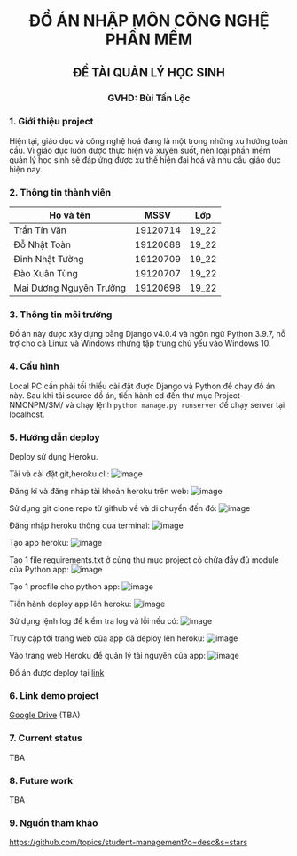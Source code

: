 <h1 align="center">ĐỒ ÁN NHẬP MÔN CÔNG NGHỆ PHẦN MỀM</h1>

<h2 align="center">ĐỀ TÀI QUẢN LÝ HỌC SINH</h2>

<h3 align="center">GVHD: Bùi Tấn Lộc</h3>


### 1. Giới thiệu project 
Hiện tại, giáo dục và công nghệ hoá đang là một trong những xu hướng toàn cầu. Vì giáo dục luôn được thực hiện và xuyên suốt, nên loại phần mềm quản lý học sinh sẽ đáp ứng được xu thế hiện đại hoá và nhu cầu giáo dục hiện nay.

### 2. Thông tin thành viên
| Họ và tên | MSSV | Lớp |
| --- | --- | --- |
| Trần Tín Văn | 19120714 | 19_22 |
| Đỗ Nhật Toàn | 19120688 | 19_22 |
| Đinh Nhật Tường | 19120709 | 19_22 |
| Đào Xuân Tùng | 19120707 | 19_22 |
| Mai Dương Nguyên Trường | 19120698 | 19_22 |

### 3. Thông tin môi trường <!-- Môi trường thực thi (phiên bản hệ điều hành, SDK, Dev Tools, cơ sở dữ liệu, etc.) -->
Đồ án này được xây dựng bằng Django v4.0.4 và ngôn ngữ Python 3.9.7, hỗ trợ cho cả Linux và Windows nhưng tập trung chủ yếu vào Windows 10.

### 4. Cấu hình  <!-- Hướng dẫn cấu hình project chạy local PC. -->
Local PC cần phải tối thiểu cài đặt được Django và Python để chạy đồ án này. Sau khi tải source đồ án, tiến hành cd đến thư mục Project-NMCNPM/SM/ và chạy lệnh `python manage.py runserver` để chạy server tại localhost.

### 5. Hướng dẫn deploy  <!-- Hướng dẫn deploy project lên Heroku, Netlify, etc. (có thể bổ sung cho đến present cuối kỳ) -->
Deploy sử dụng Heroku.

Tải và cài đặt git,heroku cli:
![image](https://user-images.githubusercontent.com/74363485/172088514-84234e5b-78e1-4f38-8bcf-dc63b96e5f09.png)

Đăng kí và đăng nhập tài khoản heroku trên web:
![image](https://user-images.githubusercontent.com/74363485/172088563-e0cf79a1-3ca2-4163-bbc1-cd32b0283d64.png)

Sử dụng git clone repo từ github về và di chuyển đến đó:
![image](https://user-images.githubusercontent.com/74363485/172088643-7105c7f0-9014-4957-b244-1ff9508d703b.png)

Đăng nhập heroku thông qua terminal:
![image](https://user-images.githubusercontent.com/74363485/172047823-dd2f95e1-baf3-4fd3-810b-e44da06a24ee.png)

Tạo app heroku:
![image](https://user-images.githubusercontent.com/74363485/172047924-6057cce3-0498-49f9-b2d4-5acaf902f7b5.png)

Tạo 1 file requirements.txt ở cùng thư mục project có chứa đầy đủ module của Python app:
![image](https://user-images.githubusercontent.com/74363485/172088353-98a65e1d-24ee-4396-a2c0-706898e9d0ea.png)

Tạo 1 procfile cho python app:
![image](https://user-images.githubusercontent.com/74363485/172088773-e096c085-cfa7-43db-b4c3-16f017c95866.png)

Tiến hành deploy app lên heroku:
![image](https://user-images.githubusercontent.com/74363485/172088711-06f7154a-9dd4-4399-aa74-6faeb79c803a.png)

Sử dụng lệnh log để kiểm tra log và lỗi nếu có:
![image](https://user-images.githubusercontent.com/74363485/172089271-61c05bf4-d94d-4a57-b658-9ae791f71210.png)

Truy cập tới trang web của app đã deploy lên heroku:
![image](https://user-images.githubusercontent.com/74363485/172088906-2eeeee0d-6289-4adb-8737-f040f411c6a0.png)

Vào trang web Heroku để quản lý tài nguyên của app:
![image](https://user-images.githubusercontent.com/74363485/172089149-323df58b-e0ea-4cde-81cc-9ac41e96eebe.png)

Đồ án được deploy tại [link](https://student-management-09.herokuapp.com/)

### 6. Link demo project <!-- Link Google Drive hoặc Youtube video demo (có thể bổ sung cho đến present cuối kỳ) -->
[Google Drive](https://drive.google.com/drive/folders/1ibR6lSzFQP0H9uKOjFmbjEPT_IfP_PN-?usp=sharing) (TBA)

### 7. Current status  <!-- Current status: tóm tắt những gì đã hoàn thành (có thể bổ sung cho đến present cuối kỳ) -->
TBA

### 8. Future work  <!-- Future works: tóm tắt những gì cần làm thêm (có thể bổ sung cho đến present cuối kỳ) -->
TBA

### 9. Nguồn tham khảo  <!-- Tham khảo chéo các project liên quan nếu có (backend thì giới thiệu link tham khảo frontend và ngược lại) -->
https://github.com/topics/student-management?o=desc&s=stars


